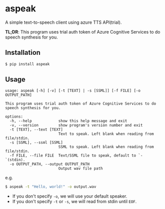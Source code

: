 # aspeak

A simple text-to-speech client using azure TTS API(trial).

**TL;DR**: This program uses trial auth token of Azure Cognitive Services to do speech synthesis for you.

## Installation

```sh
$ pip install aspeak
```

## Usage

```
usage: aspeak [-h] [-v] [-t [TEXT] | -s [SSML]] [-f FILE] [-o OUTPUT_PATH]

This program uses trial auth token of Azure Cognitive Services to do speech synthesis for you.

options:
  -h, --help            show this help message and exit
  -v, --version         show program's version number and exit
  -t [TEXT], --text [TEXT]
                        Text to speak. Left blank when reading from file/stdin.
  -s [SSML], --ssml [SSML]
                        SSML to speak. Left blank when reading from file/stdin.
  -f FILE, --file FILE  Text/SSML file to speak, default to `-`(stdin).
  -o OUTPUT_PATH, --output OUTPUT_PATH
                        Output wav file path
```

e.g.

```sh
$ aspeak -t "Hello, world!" -o output.wav
```

- If you don't specify `-o`, we will use your default speaker.
- If you don't specify `-t` or `-s`, we will read from stdin until `EOF`.
